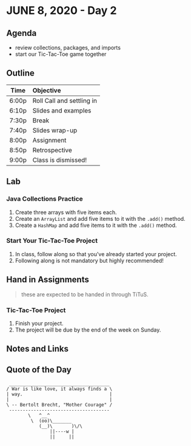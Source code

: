
# JUNE 8, 2020 - Day 2

## Agenda

- review collections, packages, and imports
- start our Tic-Tac-Toe game together

## Outline

| Time   | Objective                        |
| -------|:---------------------------------|
| 6:00p  | Roll Call and settling in        |
| 6:10p  | Slides and examples              |
| 7:30p  | Break                            |
| 7:40p  | Slides wrap-up                   |
| 8:00p  | Assignment                       |
| 8:50p  | Retrospective                    |
| 9:00p  | Class is dismissed!              |

## Lab

### Java Collections Practice

1. Create three arrays with five items each.
2. Create an `ArrayList` and add five items to it with the `.add()` method.
3. Create a `HashMap` and add five items to it with the `.add()` method. 

### Start Your Tic-Tac-Toe Project

1. In class, follow along so that you've already started your project.
2. Following along is not mandatory but highly recommended!

## Hand in Assignments
>these are expected to be handed in through TiTuS.

### Tic-Tac-Toe Project

1. Finish your project.
2. The project will be due by the end of the week on Sunday.

## Notes and Links


## Quote of the Day

```
 _____________________________________
/ War is like love, it always finds a \
| way.                                |
|                                     |
\ -- Bertolt Brecht, "Mother Courage" /
 -------------------------------------
        \   ^__^
         \  (oo)\_______
            (__)\       )\/\
                ||----w |
                ||     ||

```
